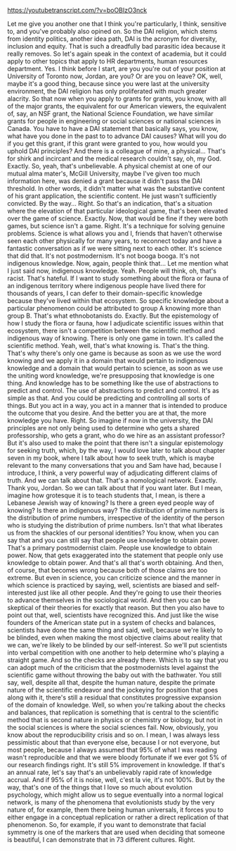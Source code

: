 https://youtubetranscript.com/?v=boOBIzO3nck

 Let me give you another one that I think you're particularly, I think, sensitive to, and you've probably also opined on. So the DAI religion, which stems from identity politics, another idea path, DAI is the acronym for diversity, inclusion and equity. That is such a dreadfully bad parasitic idea because it really removes. So let's again speak in the context of academia, but it could apply to other topics that apply to HR departments, human resources department. Yes. I think before I start, are you you're out of your position at University of Toronto now, Jordan, are you? Or are you on leave? OK, well, maybe it's a good thing, because since you were last at the university environment, the DAI religion has only proliferated with much greater alacrity. So that now when you apply to grants for grants, you know, with all of the major grants, the equivalent for our American viewers, the equivalent of, say, an NSF grant, the National Science Foundation, we have similar grants for people in engineering or social sciences or national sciences in Canada. You have to have a DAI statement that basically says, you know, what have you done in the past to to advance DAI causes? What will you do if you get this grant, if this grant were granted to you, how would you uphold DAI principles? And there is a colleague of mine, a physical... That's for shirk and incircant and the medical research couldn't say, oh, my God. Exactly. So, yeah, that's unbelievable. A physical chemist at one of our mutual alma mater's, McGill University, maybe I've given too much information here, was denied a grant because it didn't pass the DAI threshold. In other words, it didn't matter what was the substantive content of his grant application, the scientific content. He just wasn't sufficiently convicted. By the way... Right. So that's an indication, that's a situation where the elevation of that particular ideological game, that's been elevated over the game of science. Exactly. Now, that would be fine if they were both games, but science isn't a game. Right. It's a technique for solving genuine problems. Science is what allows you and I, friends that haven't otherwise seen each other physically for many years, to reconnect today and have a fantastic conversation as if we were sitting next to each other. It's science that did that. It's not postmodernism. It's not booga booga. It's not indigenous knowledge. Now, again, people think that... Let me mention what I just said now, indigenous knowledge. Yeah. People will think, oh, that's racist. That's hateful. If I want to study something about the flora or fauna of an indigenous territory where indigenous people have lived there for thousands of years, I can defer to their domain-specific knowledge because they've lived within that ecosystem. So specific knowledge about a particular phenomenon could be attributed to group A knowing more than group B. That's what ethnobotanists do. Exactly. But the epistemology of how I study the flora or fauna, how I adjudicate scientific issues within that ecosystem, there isn't a competition between the scientific method and indigenous way of knowing. There is only one game in town. It's called the scientific method. Yeah, well, that's what knowing is. That's the thing. That's why there's only one game is because as soon as we use the word knowing and we apply it in a domain that would pertain to indigenous knowledge and a domain that would pertain to science, as soon as we use the uniting word knowledge, we're presupposing that knowledge is one thing. And knowledge has to be something like the use of abstractions to predict and control. The use of abstractions to predict and control. It's as simple as that. And you could be predicting and controlling all sorts of things. But you act in a way, you act in a manner that is intended to produce the outcome that you desire. And the better you are at that, the more knowledge you have. Right. So imagine if now in the university, the DAI principles are not only being used to determine who gets a shared professorship, who gets a grant, who do we hire as an assistant professor? But it's also used to make the point that there isn't a singular epistemology for seeking truth, which, by the way, I would love later to talk about chapter seven in my book, where I talk about how to seek truth, which is maybe relevant to the many conversations that you and Sam have had, because I introduce, I think, a very powerful way of adjudicating different claims of truth. And we can talk about that. That's a nomological network. Exactly. Thank you, Jordan. So we can talk about that if you want later. But I mean, imagine how grotesque it is to teach students that, I mean, is there a Lebanese Jewish way of knowing? Is there a green eyed people way of knowing? Is there an indigenous way? The distribution of prime numbers is the distribution of prime numbers, irrespective of the identity of the person who is studying the distribution of prime numbers. Isn't that what liberates us from the shackles of our personal identities? You know, when you can say that and you can still say that people use knowledge to obtain power. That's a primary postmodernist claim. People use knowledge to obtain power. Now, that gets exaggerated into the statement that people only use knowledge to obtain power. And that's all that's worth obtaining. And then, of course, that becomes wrong because both of those claims are too extreme. But even in science, you can criticize science and the manner in which science is practiced by saying, well, scientists are biased and self-interested just like all other people. And they're going to use their theories to advance themselves in the sociological world. And then you can be skeptical of their theories for exactly that reason. But then you also have to point out that, well, scientists have recognized this. And just like the wise founders of the American state put in a system of checks and balances, scientists have done the same thing and said, well, because we're likely to be blinded, even when making the most objective claims about reality that we can, we're likely to be blinded by our self-interest. So we'll put scientists into verbal competition with one another to help determine who's playing a straight game. And so the checks are already there. Which is to say that you can adopt much of the criticism that the postmodernists level against the scientific game without throwing the baby out with the bathwater. You still say, well, despite all that, despite the human nature, despite the primate nature of the scientific endeavor and the jockeying for position that goes along with it, there's still a residual that constitutes progressive expansion of the domain of knowledge. Well, so when you're talking about the checks and balances, that replication is something that is central to the scientific method that is second nature in physics or chemistry or biology, but not in the social sciences is where the social sciences fail. Now, obviously, you know about the reproducibility crisis and so on. I mean, I was always less pessimistic about that than everyone else, because I or not everyone, but most people, because I always assumed that 95% of what I was reading wasn't reproducible and that we were bloody fortunate if we ever got 5% of our research findings right. It's still 5% improvement in knowledge. If that's an annual rate, let's say that's an unbelievably rapid rate of knowledge accrual. And if 95% of it is noise, well, c'est la vie, it's not 100%. But by the way, that's one of the things that I love so much about evolution psychology, which might allow us to segue eventually into a normal logical network, is many of the phenomena that evolutionists study by the very nature of, for example, them there being human universals, it forces you to either engage in a conceptual replication or rather a direct replication of that phenomenon. So, for example, if you want to demonstrate that facial symmetry is one of the markers that are used when deciding that someone is beautiful, I can demonstrate that in 73 different cultures. Right.